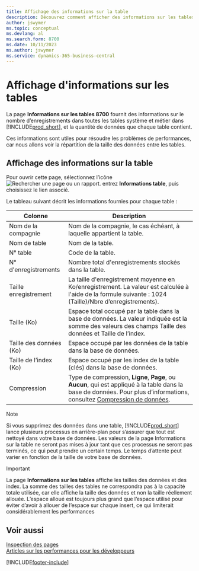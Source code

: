 ```yaml
---
title: Affichage des informations sur la table
description: Découvrez comment afficher des informations sur les tables de base de données dans Business Central.
author: jswymer
ms.topic: conceptual
ms.devlang: al
ms.search.form: 8700
ms.date: 10/11/2023
ms.author: jswymer
ms.service: dynamics-365-business-central
---
```


# Affichage d'informations sur les tables

La page **Informations sur les tables 8700** fournit des informations sur le nombre d’enregistrements dans toutes les tables système et métier dans [!INCLUDE[prod_short](includes/prod_short.md)], et la quantité de données que chaque table contient.

Ces informations sont utiles pour résoudre les problèmes de performances, car nous allons voir la répartition de la taille des données entre les tables.

## Affichage des informations sur la table

Pour ouvrir cette page, sélectionnez l’icône ![Rechercher une page ou un rapport.](media/ui-search/search_small.png "Icône Page ou rapport pour la recherche") entrez **Informations table**, puis choisissez le lien associé.

Le tableau suivant décrit les informations fournies pour chaque table :

|Colonne|Description|
|------|-----------|
|Nom de la compagnie|Nom de la compagnie, le cas échéant, à laquelle appartient la table.|
|Nom de table|Nom de la table.|
|N° table|Code de la table.|
|N° d'enregistrements|Nombre total d'enregistrements stockés dans la table.|
|Taille enregistrement|La taille d'enregistrement moyenne en Ko/enregistrement. La valeur est calculée à l'aide de la formule suivante : 1024 (Taille)/Nbre d’enregistrements). |
|Taille (Ko)|Espace total occupé par la table dans la base de données. La valeur indiquée est la somme des valeurs des champs Taille des données et Taille de l’index.|
|Taille des données (Ko)|Espace occupé par les données de la table dans la base de données.|
|Taille de l’index (Ko)|Espace occupé par les index de la table (clés) dans la base de données.|
|Compression|Type de compression, **Ligne**, **Page**, ou **Aucun**, qui est appliqué à la table dans la base de données. Pour plus d’informations, consultez [Compression de données](/sql/relational-databases/data-compression/data-compression?).|

> [!NOTE]
> Si vous supprimez des données dans une table, [!INCLUDE[prod_short](includes/prod_short.md)] lance plusieurs processus en arrière-plan pour s’assurer que tout est nettoyé dans votre base de données. Les valeurs de la page Informations sur la table ne seront pas mises à jour tant que ces processus ne seront pas terminés, ce qui peut prendre un certain temps. Le temps d’attente peut varier en fonction de la taille de votre base de données.

> [!IMPORTANT]  
> La page **Informations sur les tables** affiche les tailles des données et des index. La somme des tailles des tables ne correspondra pas à la capacité totale utilisée, car elle affiche la taille des données et non la taille réellement allouée. L’espace alloué est toujours plus grand que l’espace utilisé pour éviter d’avoir à allouer de l’espace sur chaque insert, ce qui limiterait considérablement les performances


## Voir aussi

[Inspection des pages](across-inspect-page.md)  
[Articles sur les performances pour les développeurs](/dynamics365/business-central/dev-itpro/performance/performance-developer)  


[!INCLUDE[footer-include](includes/footer-banner.md)]